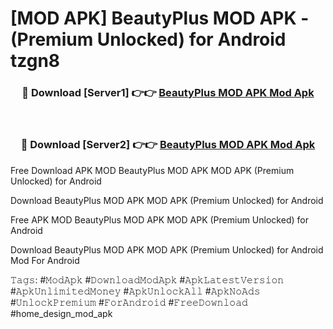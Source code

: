 # [MOD APK] BeautyPlus MOD APK - (Premium Unlocked) for Android tzgn8



<div align="center">
<h3>🔴 Download [Server1] 👉👉 <a href="https://momento.my/?title=BeautyPlus_MOD_APK">BeautyPlus MOD APK Mod Apk</a></h3><br>

<h3>🔴 Download [Server2] 👉👉 <a href="https://momento.my/?title=BeautyPlus_MOD_APK">BeautyPlus MOD APK Mod Apk</a></h3>
</div>



Free Download APK MOD BeautyPlus MOD APK MOD APK (Premium Unlocked) for Android

Download BeautyPlus MOD APK MOD APK (Premium Unlocked) for Android

Free APK MOD BeautyPlus MOD APK MOD APK (Premium Unlocked) for Android

Download BeautyPlus MOD APK MOD APK (Premium Unlocked) for Android Mod For Android

𝚃𝚊𝚐𝚜: #𝙼𝚘𝚍𝙰𝚙𝚔 #𝙳𝚘𝚠𝚗𝚕𝚘𝚊𝚍𝙼𝚘𝚍𝙰𝚙𝚔 #𝙰𝚙𝚔𝙻𝚊𝚝𝚎𝚜𝚝𝚅𝚎𝚛𝚜𝚒𝚘𝚗 #𝙰𝚙𝚔𝚄𝚗𝚕𝚒𝚖𝚒𝚝𝚎𝚍𝙼𝚘𝚗𝚎𝚢 #𝙰𝚙𝚔𝚄𝚗𝚕𝚘𝚌𝚔𝙰𝚕𝚕 #𝙰𝚙𝚔𝙽𝚘𝙰𝚍𝚜 #𝚄𝚗𝚕𝚘𝚌𝚔𝙿𝚛𝚎𝚖𝚒𝚞𝚖 #𝙵𝚘𝚛𝙰𝚗𝚍𝚛𝚘𝚒𝚍 #𝙵𝚛𝚎𝚎𝙳𝚘𝚠𝚗𝚕𝚘𝚊𝚍 #home_design_mod_apk
